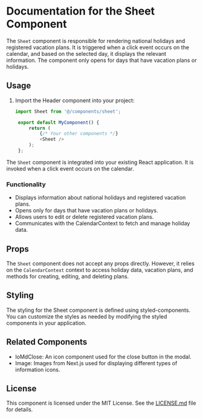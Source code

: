 # Documentation for the Sheet Component

The `Sheet` component is responsible for rendering national holidays and registered vacation plans. It is triggered when a click event occurs on the calendar, and based on the selected day, it displays the relevant information. The component only opens for days that have vacation plans or holidays.

## Usage

1. Import the Header component into your project:

   ```javascript
   import Sheet from '@/components/sheet';

    export default MyComponent() {
        return (
            {/* Your other components */}
            <Sheet />
        );
    };

The `Sheet` component is integrated into your existing React application. It is invoked when a click event occurs on the calendar.

### Functionality

- Displays information about national holidays and registered vacation plans.
- Opens only for days that have vacation plans or holidays.
- Allows users to edit or delete registered vacation plans.
- Communicates with the CalendarContext to fetch and manage holiday data.

## Props

The `Sheet` component does not accept any props directly. However, it relies on the `CalendarContext` context to access holiday data, vacation plans, and methods for creating, editing, and deleting plans.

## Styling

The styling for the Sheet component is defined using styled-components. You can customize the styles as needed by modifying the styled components in your application.

## Related Components

- IoMdClose: An icon component used for the close button in the modal.
- Image:  Images from Next.js used for displaying different types of information icons.

## License

This component is licensed under the MIT License. See the [LICENSE.md](./LICENSE.md) file for details.